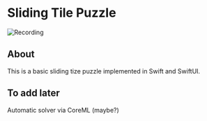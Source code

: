 # Sliding Tile Puzzle 

![Recording](https://user-images.githubusercontent.com/11002/135719524-02adc24c-6c98-4864-aed9-42e45038353f.gif)

## About

This is a basic sliding tize puzzle implemented in Swift and SwiftUI.

## To add later

Automatic solver via CoreML (maybe?)

